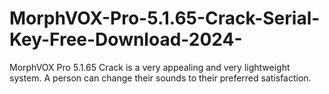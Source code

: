 # MorphVOX-Pro-5.1.65-Crack-Serial-Key-Free-Download-2024-
MorphVOX Pro 5.1.65 Crack is a very appealing and very lightweight system. A person can change their sounds to their preferred satisfaction. 
